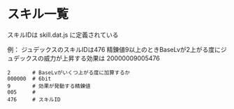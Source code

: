# スキル一覧

スキルIDは skill.dat.js に定義されている

例：
ジュデックスのスキルIDは476
精錬値9以上のときBaseLvが2上がる度にジュデックスの威力が上昇する効果は 20000009005476
```
2       # BaseLvがいくつ上がる度に加算するか
000000  # 6bit
9       # 効果が発動する精錬値
005     # 
476     # スキルID
```

